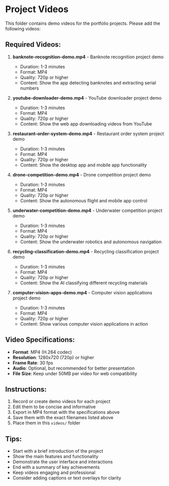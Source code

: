 # Project Videos

This folder contains demo videos for the portfolio projects. Please add the following videos:

## Required Videos:

1. **banknote-recognition-demo.mp4** - Banknote recognition project demo
   - Duration: 1-3 minutes
   - Format: MP4
   - Quality: 720p or higher
   - Content: Show the app detecting banknotes and extracting serial numbers

2. **youtube-downloader-demo.mp4** - YouTube downloader project demo
   - Duration: 1-3 minutes
   - Format: MP4
   - Quality: 720p or higher
   - Content: Show the web app downloading videos from YouTube

3. **restaurant-order-system-demo.mp4** - Restaurant order system project demo
   - Duration: 1-3 minutes
   - Format: MP4
   - Quality: 720p or higher
   - Content: Show the desktop app and mobile app functionality

4. **drone-competition-demo.mp4** - Drone competition project demo
   - Duration: 1-3 minutes
   - Format: MP4
   - Quality: 720p or higher
   - Content: Show the autonomous flight and mobile app control

5. **underwater-competition-demo.mp4** - Underwater competition project demo
   - Duration: 1-3 minutes
   - Format: MP4
   - Quality: 720p or higher
   - Content: Show the underwater robotics and autonomous navigation

6. **recycling-classification-demo.mp4** - Recycling classification project demo
   - Duration: 1-3 minutes
   - Format: MP4
   - Quality: 720p or higher
   - Content: Show the AI classifying different recycling materials

7. **computer-vision-apps-demo.mp4** - Computer vision applications project demo
   - Duration: 1-3 minutes
   - Format: MP4
   - Quality: 720p or higher
   - Content: Show various computer vision applications in action

## Video Specifications:

- **Format**: MP4 (H.264 codec)
- **Resolution**: 1280x720 (720p) or higher
- **Frame Rate**: 30 fps
- **Audio**: Optional, but recommended for better presentation
- **File Size**: Keep under 50MB per video for web compatibility

## Instructions:

1. Record or create demo videos for each project
2. Edit them to be concise and informative
3. Export in MP4 format with the specifications above
4. Save them with the exact filenames listed above
5. Place them in this `videos/` folder

## Tips:

- Start with a brief introduction of the project
- Show the main features and functionality
- Demonstrate the user interface and interactions
- End with a summary of key achievements
- Keep videos engaging and professional
- Consider adding captions or text overlays for clarity 
